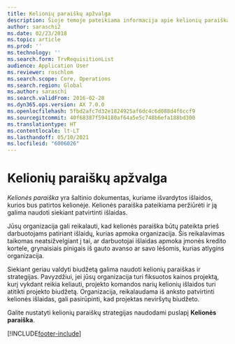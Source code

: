 ```yaml
---
title: Kelionių paraiškų apžvalga
description: Šioje temoje pateikiama informacija apie kelionių paraiškas. Kelionės paraiška dokumentuoja suplanuotos kelionės išlaidas.
author: saraschi2
ms.date: 02/23/2018
ms.topic: article
ms.prod: ''
ms.technology: ''
ms.search.form: TrvRequisitionList
audience: Application User
ms.reviewer: roschlom
ms.search.scope: Core, Operations
ms.search.region: Global
ms.author: saraschi
ms.search.validFrom: 2016-02-28
ms.dyn365.ops.version: AX 7.0.0
ms.openlocfilehash: 5fbd2afc7d32e1824925af6dc4c6d088d4f6ccf9
ms.sourcegitcommit: 40f68387f594180af64a5e5c748b6efa188bd300
ms.translationtype: HT
ms.contentlocale: lt-LT
ms.lasthandoff: 05/10/2021
ms.locfileid: "6006026"
---
```

# <a name="travel-requisitions-overview"></a>Kelionių paraiškų apžvalga

*Kelionės paraiška* yra šaltinio dokumentas, kuriame išvardytos išlaidos, kurios bus patirtos kelionėje. Kelionės paraiška pateikiama peržiūrėti ir ją galima naudoti siekiant patvirtinti išlaidas.

Jūsų organizacija gali reikalauti, kad kelionės paraiška būtų pateikta prieš darbuotojams patiriant išlaidų, kurias apmoka organizacija. Šis reikalavimas taikomas neatsižvelgiant į tai, ar darbuotojai išlaidas apmoka įmonės kredito kortele, grynaisiais pinigais iš gauto avanso ar savo lėšomis, kurias atlygins organizacija.

Siekiant geriau valdyti biudžetą galima naudoti kelionių paraiškas ir strategijas. Pavyzdžiui, jei jūsų organizacija turi fiksuotos kainos projektą, kurį vykdant reikia keliauti, projekto komandos narių kelionių išlaidos turi atitikti projekto biudžetą. Organizacija, reikalaudama iš anksto patvirtinti kelionės išlaidas, gali pasirūpinti, kad projektas neviršytų biudžeto.

Galite nustatyti kelionių paraiškų strategijas naudodami puslapį **Kelionės paraiška**.


[!INCLUDE[footer-include](../includes/footer-banner.md)]